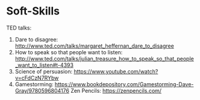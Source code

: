 # Soft-Skills

TED talks:
1. Dare to disagree: http://www.ted.com/talks/margaret_heffernan_dare_to_disagree
2. How to speak so that people want to listen: http://www.ted.com/talks/julian_treasure_how_to_speak_so_that_people_want_to_listen#t-4393
3. Science of persuasion: https://www.youtube.com/watch?v=cFdCzN7RYbw
4. Gamestorming: https://www.bookdepository.com/Gamestorming-Dave-Gray/9780596804176
Zen Pencils: https://zenpencils.com/
